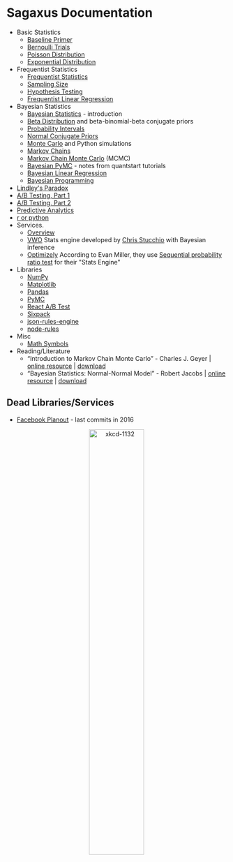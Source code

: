 # Sagaxus Documentation

* Basic Statistics
  * [Baseline Primer](./baseline-primer.md)
  * [Bernoulli Trials](./bernoulli-trials.md)
  * [Poisson Distribution](./poisson.md)
  * [Exponential Distribution](./exponential.md)
* Frequentist Statistics
  * [Frequentist Statistics](./frequentist-statistics.md)
  * [Sampling Size](./sampling-size.md)
  * [Hypothesis Testing](./hypothesis-testing.md)
  * [Frequentist Linear Regression](frequentist-linear-regression.md)
* Bayesian Statistics
  * [Bayesian Statistics](./bayesian-statistics.md) - introduction
  * [Beta Distribution](./beta.md) and beta-binomial-beta conjugate priors
  * [Probability Intervals](./probability-intervals.md)
  * [Normal Conjugate Priors](./normal-conjugate.md)
  * [Monte Carlo](./monte-carlo.md) and Python simulations
  * [Markov Chains](./markov-chains.md)
  * [Markov Chain Monte Carlo](./mcmc.md) (MCMC)
  * [Bayesian PyMC](./bayesian-pymc) - notes from quantstart tutorials
  * [Bayesian Linear Regression](./bayesian-linear-regression.md)
  * [Bayesian Programming](./bayesian-programming.md)
* [Lindley's Paradox](./lindleys-paradox.md)
* [A/B Testing, Part 1](./ab-testing-part-1.md)
* [A/B Testing, Part 2](./ab-testing-part-2.md)
* [Predictive Analytics](./predictive-analytics.md)
* [r or python](./r-or-python.md)
* Services.
  * [Overview](./services/README.md)
  * [VWO](https://vwo.com/) Stats engine developed by [Chris Stucchio](https://www.chrisstucchio.com/) with Bayesian inference
  * [Optimizely](./services/optimizely.md) According to Evan Miller, they use [Sequential probability ratio test](https://en.wikipedia.org/wiki/Sequential_probability_ratio_test) for their "Stats Engine"
* Libraries
  * [NumPy](./libraries/numpy.md)
  * [Matplotlib](./libraries/matplotlib.md)
  * [Pandas](./libraries/pandas.md)
  * [PyMC](./libraries/pymc.md)
  * [React A/B Test](./libraries/react-ab-test.md)
  * [Sixpack](./libraries/sixpack.md)
  * [json-rules-engine](./libraries/json-rules-engine.md)
  * [node-rules](./libraries/node-rules.md)
* Misc
  * [Math Symbols](./misc/math-symbols.md)
* Reading/Literature
  * &ldquo;Introduction to Markov Chain Monte Carlo&rdquo; - Charles J. Geyer | [online resource](https://www.mcmchandbook.net/HandbookChapter1.pdf) | [download](./literature/charles_j_geyer-introduction-to-mcmc.pdf)
  * &ldquo;Bayesian Statistics: Normal-Normal Model&rdquo; - Robert Jacobs | [online resource](http://www2.bcs.rochester.edu/sites/jacobslab/cheat_sheet/bayes_Normal_Normal.pdf) | [download](./literature/robert_jacobs-basyesian-statistics-normal-normal-model.pdf)

## Dead Libraries/Services

* [Facebook Planout](http://facebook.github.io/planout/) - last commits in 2016

<p align="center">
    <img
        src="https://imgs.xkcd.com/comics/frequentists_vs_bayesians_2x.png"
        style="width: 50%;text-align: center;"
        width="50%"
        align="center"
        alt="xkcd-1132" />
</p>
